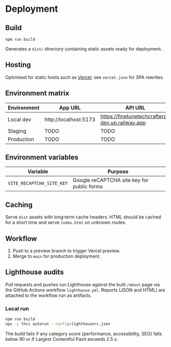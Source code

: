 # Deployment

## Build

```
npm run build
```

Generates a `dist/` directory containing static assets ready for deployment.

## Hosting

Optimised for static hosts such as [Vercel](https://vercel.com); see `vercel.json` for SPA rewrites.

## Environment matrix

| Environment | App URL               | API URL                                         |
| ----------- | --------------------- | ----------------------------------------------- |
| Local dev   | http://localhost:5173 | https://finetunetechcrafterp-dev.up.railway.app |
| Staging     | TODO                  | TODO                                            |
| Production  | TODO                  | TODO                                            |

## Environment variables

| Variable                  | Purpose                                    |
| ------------------------- | ------------------------------------------ |
| `VITE_RECAPTCHA_SITE_KEY` | Google reCAPTCHA site key for public forms |

## Caching

Serve `dist` assets with long‑term cache headers. HTML should be cached for a short time and serve `index.html` on unknown routes.

## Workflow

1. Push to a preview branch to trigger Vercel preview.
2. Merge to `main` for production deployment.

## Lighthouse audits

Pull requests and pushes run Lighthouse against the built `/about` page via the GitHub Actions workflow `lighthouse.yml`. Reports (JSON and HTML) are attached to the workflow run as artifacts.

### Local run

```bash
npm run build
npx -y lhci autorun --config=lighthouserc.json
```

The build fails if any category score (performance, accessibility, SEO) falls below 90 or if Largest Contentful Paint exceeds 2.5 s.

